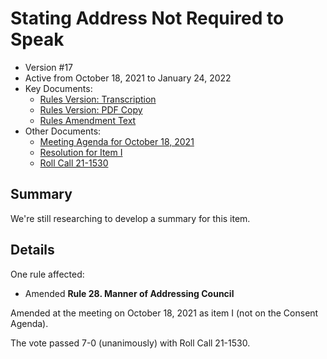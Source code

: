 # Stating Address Not Required to Speak

- Version #17
- Active from October 18, 2021 to January 24, 2022
- Key Documents:
    - [Rules Version: Transcription](#/view/rules-archive~2021_10_18~transcription)
    - [Rules Version: PDF Copy](assets/rules-archive/2021_10_18/copy.pdf)
    - [Rules Amendment Text](#/view/rules-archive~2021_10_18~amendment)
- Other Documents:
    - [Meeting Agenda for October 18, 2021](assets/rules-archive/2021_10_18/agenda.pdf)
    - [Resolution for Item I](assets/rules-archive/2021_10_18/resolution.pdf)
    - [Roll Call 21-1530](assets/rules-archive/2021_10_18/roll_call.pdf)

## Summary

We're still researching to develop a summary for this item.

## Details

One rule affected:

- Amended **Rule 28. Manner of Addressing Council**

Amended at the meeting on October 18, 2021 as item I (not on the Consent Agenda).

The vote passed 7-0 (unanimously) with Roll Call 21-1530.
